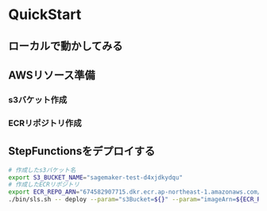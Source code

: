 # QuickStart

## ローカルで動かしてみる


## AWSリソース準備

### s3バケット作成
### ECRリポジトリ作成

## StepFunctionsをデプロイする

```bash
# 作成したs3バケット名
export S3_BUCKET_NAME="sagemaker-test-d4xjdkydqu"
# 作成したECRリポジトリ
export ECR_REPO_ARN="674582907715.dkr.ecr.ap-northeast-1.amazonaws.com/synonym/model:latest"
./bin/sls.sh -- deploy --param="s3Bucket=${}" --param="imageArn=${ECR_REPO_ARN}"
```